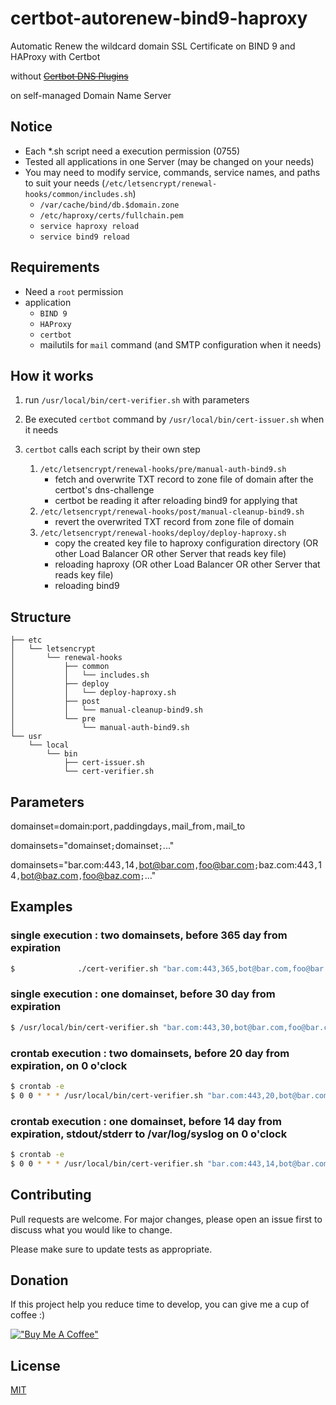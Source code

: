 # certbot-autorenew-bind9-haproxy

Automatic Renew the wildcard domain SSL Certificate on BIND 9 and HAProxy with Certbot

without ~~[Certbot DNS Plugins](https://eff-certbot.readthedocs.io/en/stable/using.html#dns-plugins)~~

on self-managed Domain Name Server

## Notice

-   Each \*.sh script need a execution permission (0755)
-   Tested all applications in one Server (may be changed on your needs)
-   You may need to modify service, commands, service names, and paths to suit your needs (`/etc/letsencrypt/renewal-hooks/common/includes.sh`)
    -   `/var/cache/bind/db.$domain.zone`
    -   `/etc/haproxy/certs/fullchain.pem`
    -   `service haproxy reload`
    -   `service bind9 reload`

## Requirements

-   Need a `root` permission
-   application
    -   `BIND 9`
    -   `HAProxy`
    -   `certbot`
    -   mailutils for `mail` command (and SMTP configuration when it needs)

## How it works

1. run `/usr/local/bin/cert-verifier.sh` with parameters
2. Be executed `certbot` command by `/usr/local/bin/cert-issuer.sh` when it needs
3. `certbot` calls each script by their own step

    1. `/etc/letsencrypt/renewal-hooks/pre/manual-auth-bind9.sh`
        - fetch and overwrite TXT record to zone file of domain after the certbot's dns-challenge
        - certbot be reading it after reloading bind9 for applying that
    2. `/etc/letsencrypt/renewal-hooks/post/manual-cleanup-bind9.sh`
        - revert the overwrited TXT record from zone file of domain
    3. `/etc/letsencrypt/renewal-hooks/deploy/deploy-haproxy.sh`
        - copy the created key file to haproxy configuration directory (OR other Load Balancer OR other Server that reads key file)
        - reloading haproxy (OR other Load Balancer OR other Server that reads key file)
        - reloading bind9

## Structure

```
├── etc
│   └── letsencrypt
│       └── renewal-hooks
│           ├── common
│           │   └── includes.sh
│           ├── deploy
│           │   └── deploy-haproxy.sh
│           ├── post
│           │   └── manual-cleanup-bind9.sh
│           └── pre
│               └── manual-auth-bind9.sh
└── usr
    └── local
        └── bin
            ├── cert-issuer.sh
            └── cert-verifier.sh

```

## Parameters

domainset=domain:port`,`paddingdays`,`mail_from`,`mail_to

domainsets="domainset`;`domainset`;`..."

domainsets="bar.com:443`,`14`,`bot@bar.com`,`foo@bar.com`;`baz.com:443`,`14`,`bot@baz.com`,`foo@baz.com`;`..."

## Examples

### single execution : two domainsets, before 365 day from expiration

```bash
$              ./cert-verifier.sh "bar.com:443,365,bot@bar.com,foo@bar.com;baz.com:443,365,bot@baz.com,foo@baz.com"
```

### single execution : one domainset, before 30 day from expiration

```bash
$ /usr/local/bin/cert-verifier.sh "bar.com:443,30,bot@bar.com,foo@bar.com"
```

### crontab execution : two domainsets, before 20 day from expiration, on 0 o'clock

```bash
$ crontab -e
$ 0 0 * * * /usr/local/bin/cert-verifier.sh "bar.com:443,20,bot@bar.com,foo@bar.com;baz.com:443,20,bot@baz.com,foo@baz.com"
```

### crontab execution : one domainset, before 14 day from expiration, stdout/stderr to /var/log/syslog on 0 o'clock

```bash
$ crontab -e
$ 0 0 * * * /usr/local/bin/cert-verifier.sh "bar.com:443,14,bot@bar.com,foo@bar.com" > /var/log/syslog 2>&1
```

## Contributing

Pull requests are welcome. For major changes, please open an issue first to discuss what you would like to change.

Please make sure to update tests as appropriate.

## Donation

If this project help you reduce time to develop, you can give me a cup of coffee :)

[!["Buy Me A Coffee"](https://www.buymeacoffee.com/assets/img/custom_images/yellow_img.png)](https://www.buymeacoffee.com/windows)

## License

[MIT](https://choosealicense.com/licenses/mit/)
